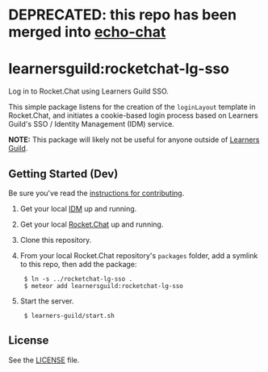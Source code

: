 # DEPRECATED: this repo has been merged into [echo-chat][echo-chat]

# learnersguild:rocketchat-lg-sso

Log in to Rocket.Chat using Learners Guild SSO.

This simple package listens for the creation of the `loginLayout` template in Rocket.Chat, and initiates a cookie-based login process based on Learners Guild's SSO / Identity Management (IDM) service.

**NOTE:** This package will likely not be useful for anyone outside of [Learners Guild][learnersguild].

## Getting Started (Dev)

Be sure you've read the [instructions for contributing](./CONTRIBUTING.md).

1. Get your local [IDM][IDM] up and running.

2. Get your local [Rocket.Chat][Rocket.Chat] up and running.

3. Clone this repository.

4. From your local Rocket.Chat repository's `packages` folder, add a symlink to this repo, then add the package:

        $ ln -s ../rocketchat-lg-sso .
        $ meteor add learnersguild:rocketchat-lg-sso

5. Start the server.

        $ learners-guild/start.sh

## License

See the [LICENSE](./LICENSE) file.


[IDM]: https://github.com/LearnersGuild/idm
[echo-chat]: https://github.com/LearnersGuild/echo-chat
[Rocket.Chat]: https://github.com/LearnersGuild/Rocket.Chat
[learnersguild]: https://learnersguild.org/
